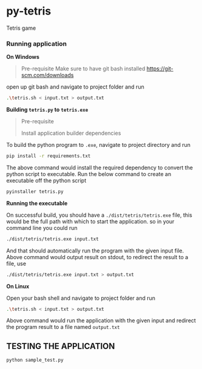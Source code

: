 # py-tetris
Tetris game 



### Running application 

**On Windows**

> Pre-requisite
> Make sure to have git bash installed
> https://git-scm.com/downloads


open up git bash and navigate to project folder and run

```bash
.\tetris.sh < input.txt > output.txt
```

**Building `tetris.py` to `tetris.exe`**

> Pre-requisite
>
> Install application builder dependencies

To build the python program to `.exe`, navigate to project directory and run 

```bash
pip install -r requirements.txt
```

The above command would install the required dependency to convert the python script to executable. Run the below command to create an executable off the python script

```bash
pyinstaller tetris.py
```

**Running the executable**

On successful build, you should have a `./dist/tetris/tetris.exe` file, this would be the full path with which to start the application. so in your command line you could run

```bash
./dist/tetris/tetris.exe input.txt
```

And that should automatically run the program with the given input file. Above command would output result on stdout, to redirect the result to a file, use


```bash
./dist/tetris/tetris.exe input.txt > output.txt
```

**On Linux**

Open your bash shell and navigate to project folder and run

```bash
.\tetris.sh < input.txt > output.txt
```

Above command would run the application with the given input and redirect the program result to a file named `output.txt`


## TESTING THE APPLICATION

```python
python sample_test.py
```

